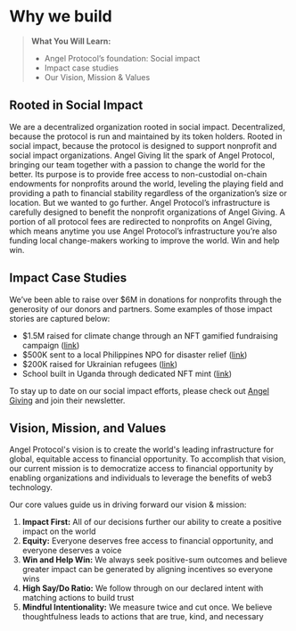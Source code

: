 # Why we build

> **What You Will Learn:** 
> - Angel Protocol’s foundation: Social impact
> - Impact case studies
> - Our Vision, Mission & Values

## Rooted in Social Impact

We are a decentralized organization rooted in social impact. Decentralized, because the protocol is run and maintained by its token holders. Rooted in social impact, because the protocol is designed to support nonprofit and social impact organizations.
Angel Giving lit the spark of Angel Protocol, bringing our team together with a passion to change the world for the better. Its purpose is to provide free access to non-custodial on-chain endowments for nonprofits around the world, leveling the playing field and providing a path to financial stability regardless of the organization’s size or location. But we wanted to go further. Angel Protocol’s infrastructure is carefully designed to benefit the nonprofit organizations of Angel Giving. A portion of all protocol fees are redirected to nonprofits on Angel Giving, which means anytime you use Angel Protocol’s infrastructure you’re also funding local change-makers working to improve the world. Win and help win.

## Impact Case Studies

We’ve been able to raise over $6M in donations for nonprofits through the generosity of our donors and partners. Some examples of those impact stories are captured below:
- $1.5M raised for climate change through an NFT gamified fundraising campaign (<a href="https://angelgiving.io/the-sun-sets-on-restore-earth-for-now/" target="_blank">link</a>)
- $500K sent to a local Philippines NPO for disaster relief (<a href="https://angelgiving.io/yellow-boat-hope-angel-giving-real-impact-nonprofit/" target="_blank">link</a>)
- $200K raised for Ukrainian refugees (<a href="https://angelgiving.io/update-from-the-front-line-stories-from-ukraine/" target="_blank">link</a>)
- School built in Uganda through dedicated NFT mint (<a href="https://angelgiving.io/what-are-nfts-worth/" target="_blank">link</a>)

To stay up to date on our social impact efforts, please check out <a href="https://angelgiving.io/" target="_blank">Angel Giving</a> and join their newsletter.

## Vision, Mission, and Values

Angel Protocol's vision is to create the world's leading infrastructure for global, equitable access to financial opportunity.
To accomplish that vision, our current mission is to democratize access to financial opportunity by enabling organizations and individuals to leverage the benefits of web3 technology.

Our core values guide us in driving forward our vision & mission:
1. **Impact First:** All of our decisions further our ability to create a positive impact on the world
2. **Equity:** Everyone deserves free access to financial opportunity, and everyone deserves a voice
3. **Win and Help Win:** We always seek positive-sum outcomes and believe greater impact can be generated by aligning incentives so everyone wins
4. **High Say/Do Ratio:** We follow through on our declared intent with matching actions to build trust
5. **Mindful Intentionality:** We measure twice and cut once. We believe thoughtfulness leads to actions that are true, kind, and necessary
